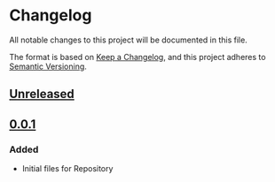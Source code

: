 # Changelog

All notable changes to this project will be documented in this file.

The format is based on [Keep a Changelog](https://keepachangelog.com/en/1.1.0/),
and this project adheres to [Semantic Versioning](https://semver.org/spec/v2.0.0.html).

## [Unreleased]

## [0.0.1]

### Added

- Initial files for Repository
  
[unreleased]: https://github.com/joe-mccarthy/nsp-data-sender/compare/0.0.1...HEAD
[0.0.1]: https://github.com/joe-mccarthy/nsp-data-sender/releases/tag/0.0.1
